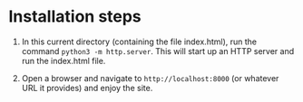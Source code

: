 # Installation steps

1. In this current directory (containing the file index.html), run the command `python3 -m http.server`. This will start up an HTTP server and run the index.html file.

2. Open a browser and navigate to `http://localhost:8000` (or whatever URL it provides) and enjoy the site.
